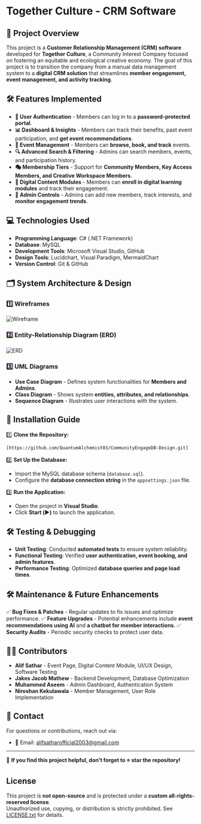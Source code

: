 # **Together Culture - CRM Software**

## **📌 Project Overview**
This project is a **Customer Relationship Management (CRM) software** developed for **Together Culture**, a Community Interest Company focused on fostering an equitable and ecological creative economy. The goal of this project is to transition the company from a manual data management system to a **digital CRM solution** that streamlines **member engagement, event management, and activity tracking**.

## **🛠️ Features Implemented**
- **🔐 User Authentication** - Members can log in to a **password-protected portal**.
- **📊 Dashboard & Insights** - Members can track their benefits, past event participation, and **get event recommendations**.
- **📅 Event Management** - Members can **browse, book, and track** events.
- **🔍 Advanced Search & Filtering** - Admins can search members, events, and participation history.
- **🎭 Membership Tiers** - Support for **Community Members, Key Access Members, and Creative Workspace Members**.
- **📌 Digital Content Modules** - Members can **enroll in digital learning modules** and track their engagement.
- **📄 Admin Controls** - Admins can add new members, track interests, and **monitor engagement trends**.

## **💻 Technologies Used**
- **Programming Language**: C# (.NET Framework)
- **Database**: MySQL
- **Development Tools**: Microsoft Visual Studio, GitHub
- **Design Tools**: Lucidchart, Visual Paradigm, MermaidChart
- **Version Control**: Git & GitHub

## **🗂️ System Architecture & Design**
### **1️⃣ Wireframes**
![Wireframe](path/to/wireframe-image.png)

### **2️⃣ Entity-Relationship Diagram (ERD)**
![ERD](path/to/erd-image.png)

### **3️⃣ UML Diagrams**
- **Use Case Diagram** - Defines system functionalities for **Members and Admins**.
- **Class Diagram** - Shows system **entities, attributes, and relationships**.
- **Sequence Diagram** - Illustrates user interactions with the system.

## **🚀 Installation Guide**
1️⃣ **Clone the Repository:**
```sh
[https://github.com/QuantumAlchemist03/CommunityEngageDB-Design.git]
```
2️⃣ **Set Up the Database:**
- Import the MySQL database schema (`database.sql`).
- Configure the **database connection string** in the `appsettings.json` file.

3️⃣ **Run the Application:**
- Open the project in **Visual Studio**.
- Click **Start (▶️)** to launch the application.

## **🛠️ Testing & Debugging**
- **Unit Testing**: Conducted **automated tests** to ensure system reliability.
- **Functional Testing**: Verified **user authentication, event booking, and admin features**.
- **Performance Testing**: Optimized **database queries and page load times**.

## **🛠️ Maintenance & Future Enhancements**
✅ **Bug Fixes & Patches** - Regular updates to fix issues and optimize performance.
✅ **Feature Upgrades** - Potential enhancements include **event recommendations using AI** and **a chatbot for member interactions**.
✅ **Security Audits** - Periodic security checks to protect user data.

## **👨‍💻 Contributors**
- **Alif Sathar** - Event Page, Digital Content Module, UI/UX Design, Software Testing
- **Jakes Jacob Mathew** - Backend Development, Database Optimization
- **Muhammed Aseem** - Admin Dashboard, Authentication System
- **Niroshan Kekulawala** - Member Management, User Role Implementation

## **📧 Contact**
For questions or contributions, reach out via:
- 📩 Email: alifsatharofficial2003@gmail.com

---

🚀 **If you find this project helpful, don't forget to ⭐ star the repository!**
## License

This project is **not open-source** and is protected under a **custom all-rights-reserved license**.  
Unauthorized use, copying, or distribution is strictly prohibited. See [LICENSE.txt](LICENSE.txt) for details.

